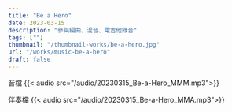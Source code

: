 ```yaml
---
title: "Be a Hero"
date: 2023-03-15
description: "參與編曲、混音、電吉他錄音" 
tags: [""]
thumbnail: "/thumbnail-works/be-a-hero.jpg"
url: "/works/music-be-a-hero"
draft: false
---
```



音檔
{{< audio src="/audio/20230315_Be-a-Hero_MMM.mp3">}}

伴奏檔
{{< audio src="/audio/20230315_Be-a-Hero_MMA.mp3">}}